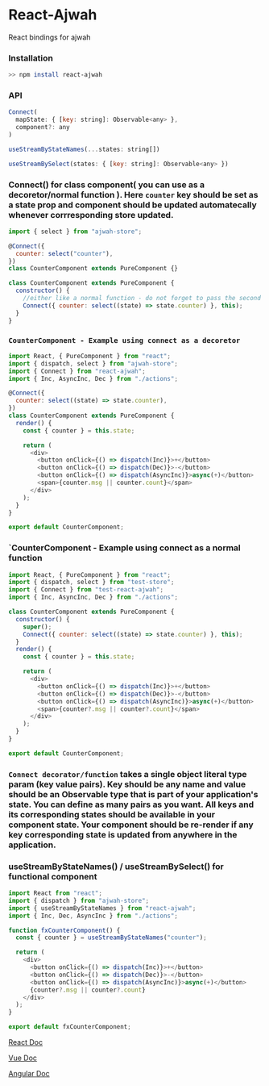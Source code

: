 # React-Ajwah

React bindings for ajwah

### Installation

```sh
>> npm install react-ajwah

```

### API

```javascript
Connect(
  mapState: { [key: string]: Observable<any> },
  component?: any
)

useStreamByStateNames(...states: string[])

useStreamBySelect(states: { [key: string]: Observable<any> })

```

### Connect() for class component( you can use as a decoretor/normal function ). Here `counter` key should be set as a state prop and component should be updated automatecally whenever corrresponding store updated.

```js
import { select } from "ajwah-store";

@Connect({
  counter: select("counter"),
})
class CounterComponent extends PureComponent {}

class CounterComponent extends PureComponent {
  constructor() {
    //either like a normal function - do not forget to pass the second param this
    Connect({ counter: select((state) => state.counter) }, this);
  }
}
```

### `CounterComponent - Example using connect as a decoretor`

```js
import React, { PureComponent } from "react";
import { dispatch, select } from "ajwah-store";
import { Connect } from "react-ajwah";
import { Inc, AsyncInc, Dec } from "./actions";

@Connect({
  counter: select((state) => state.counter),
})
class CounterComponent extends PureComponent {
  render() {
    const { counter } = this.state;

    return (
      <div>
        <button onClick={() => dispatch(Inc)}>+</button>
        <button onClick={() => dispatch(Dec)}>-</button>
        <button onClick={() => dispatch(AsyncInc)}>async(+)</button>
        <span>{counter.msg || counter.count}</span>
      </div>
    );
  }
}

export default CounterComponent;
```

### `CounterComponent - Example using connect as a normal function

```js
import React, { PureComponent } from "react";
import { dispatch, select } from "test-store";
import { Connect } from "test-react-ajwah";
import { Inc, AsyncInc, Dec } from "./actions";

class CounterComponent extends PureComponent {
  constructor() {
    super();
    Connect({ counter: select((state) => state.counter) }, this);
  }
  render() {
    const { counter } = this.state;

    return (
      <div>
        <button onClick={() => dispatch(Inc)}>+</button>
        <button onClick={() => dispatch(Dec)}>-</button>
        <button onClick={() => dispatch(AsyncInc)}>async(+)</button>
        <span>{counter?.msg || counter?.count}</span>
      </div>
    );
  }
}

export default CounterComponent;
```

### `Connect decorator/function` takes a single object literal type param (key value pairs). Key should be any name and value should be an Observable<state> type that is part of your application's state. You can define as many pairs as you want. All keys and its corresponding states should be available in your component state. Your component should be re-render if any key corresponding state is updated from anywhere in the application.

### useStreamByStateNames() / useStreamBySelect() for functional component

```js
import React from "react";
import { dispatch } from "ajwah-store";
import { useStreamByStateNames } from "react-ajwah";
import { Inc, Dec, AsyncInc } from "./actions";

function fxCounterComponent() {
  const { counter } = useStreamByStateNames("counter");

  return (
    <div>
      <button onClick={() => dispatch(Inc)}>+</button>
      <button onClick={() => dispatch(Dec)}>-</button>
      <button onClick={() => dispatch(AsyncInc)}>async(+)</button>
      {counter?.msg || counter?.count}
    </div>
  );
}

export default fxCounterComponent;
```

[React Doc](https://github.com/JUkhan/Ajwah/tree/minandeasy/docs/react#ajwah)

[Vue Doc](https://github.com/JUkhan/Ajwah/tree/minandeasy/docs/vue#ajwah)

[Angular Doc](https://github.com/JUkhan/Ajwah/tree/minandeasy/docs/angular#ajwah)
